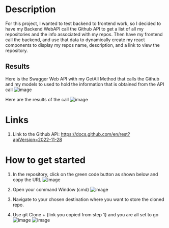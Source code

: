 # Description
For this project, I wanted to test backend to frontend work, so I decided to have my Backend WebAPI call the Github API to get a list of all my repositories and the info associated with my repos. Then have my frontend call the backend, and use that data to dynamically create my react components to display my repos name, description, and a link to view the repository.

## Results
Here is the Swagger Web API with my GetAll Method that calls the Github and my models to used to hold the information that is obtained from the API call
![image](https://github.com/jmorg85/Display-my-github-repos-Backend/assets/15697425/61406408-4d14-4e98-bc8a-75c7e80e803d)


Here are the results of the call
![image](https://github.com/jmorg85/Display-my-github-repos-Backend/assets/15697425/7325739a-82a6-4c2f-bfea-0d867a72b404)


# Links
1. Link to the Github API: https://docs.github.com/en/rest?apiVersion=2022-11-28

# How to get started
1.  In the repository, click on the green code button as shown below and copy the URL
![image](https://github.com/jmorg85/Display-my-github-repos-Frontend/assets/15697425/bdb9430f-4149-4824-8949-914081a5d29a)

2. Open your command Window (cmd)
![image](https://github.com/jmorg85/Display-my-github-repos-Frontend/assets/15697425/6c917aac-6ebc-46ce-a00e-fcdd32b02d05)

3. Navigate to your chosen destination where you want to store the cloned repo.
4. Use git Clone + {link you copied from step 1} and you are all set to go
![image](https://github.com/jmorg85/Display-my-github-repos-Backend/assets/15697425/2dbffa81-a3d0-4f27-8d41-c4992855594b)
![image](https://github.com/jmorg85/Display-my-github-repos-Backend/assets/15697425/72faba08-8bbe-40c7-9528-7ec341f19e77)
